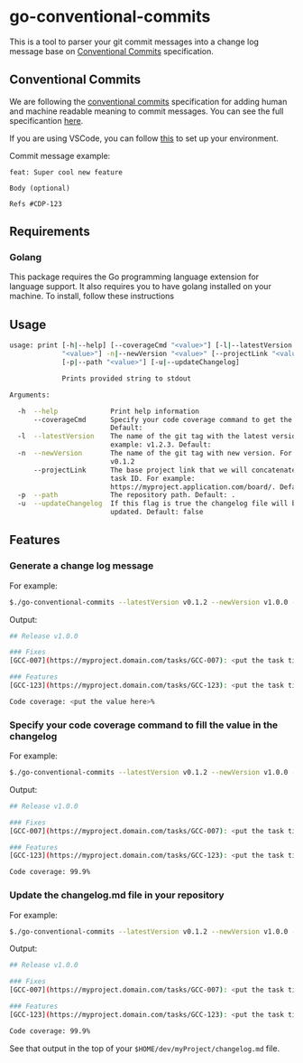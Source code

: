 # go-conventional-commits

This is a tool to parser your git commit messages into a change log message base on [Conventional Commits](#conventional-commits) specification.

## Conventional Commits

We are following the [conventional commits](https://www.conventionalcommits.org/en/v1.0.0/) specification for adding human and machine readable meaning to commit messages. You can see the full specificantion [here](https://www.conventionalcommits.org/en/v1.0.0/#specification).

If you are using VSCode, you can follow [this](https://pawelgrzybek.com/multi-paragraph-git-commit-messages-cli-and-visual-studio-code/) to set up your environment.

Commit message example:
```
feat: Super cool new feature

Body (optional)

Refs #CDP-123
```

## Requirements

### Golang
This package requires the Go programming language extension for language support. It also requires you to have golang installed on your machine. To install, follow these instructions

## Usage
```bash
usage: print [-h|--help] [--coverageCmd "<value>"] [-l|--latestVersion
             "<value>"] -n|--newVersion "<value>" [--projectLink "<value>"]
             [-p|--path "<value>"] [-u|--updateChangelog]

             Prints provided string to stdout

Arguments:

  -h  --help             Print help information
      --coverageCmd      Specify your code coverage command to get the value.
                         Default: 
  -l  --latestVersion    The name of the git tag with the latest version. For
                         example: v1.2.3. Default: 
  -n  --newVersion       The name of the git tag with new version. For example:
                         v0.1.2
      --projectLink      The base project link that we will concatenate the
                         task ID. For example:
                         https://myproject.application.com/board/. Default: 
  -p  --path             The repository path. Default: .
  -u  --updateChangelog  If this flag is true the changelog file will be
                         updated. Default: false
```

## Features

### Generate a change log message

For example:
```bash
$./go-conventional-commits --latestVersion v0.1.2 --newVersion v1.0.0 --path $HOME/dev/myProject --projectLink https://myproject.domain.com/tasks/
```

Output:
```bash
## Release v1.0.0

### Fixes
[GCC-007](https://myproject.domain.com/tasks/GCC-007): <put the task title here>

### Features
[GCC-123](https://myproject.domain.com/tasks/GCC-123): <put the task title here>

Code coverage: <put the value here>%
```

### Specify your code coverage command to fill the value in the changelog

For example:
```bash
$./go-conventional-commits --latestVersion v0.1.2 --newVersion v1.0.0 --path $HOME/dev/myProject --projectLink https://myproject.domain.com/tasks/ --coverageCmd "make coverage"
```

Output:
```bash
## Release v1.0.0

### Fixes
[GCC-007](https://myproject.domain.com/tasks/GCC-007): <put the task title here>

### Features
[GCC-123](https://myproject.domain.com/tasks/GCC-123): <put the task title here>

Code coverage: 99.9%
```

### Update the changelog.md file in your repository

For example:
```bash
$./go-conventional-commits --latestVersion v0.1.2 --newVersion v1.0.0 --path $HOME/dev/myProject --projectLink https://myproject.domain.com/tasks/ --coverageCmd "make coverage" --updateChangelog
```

Output:
```bash
## Release v1.0.0

### Fixes
[GCC-007](https://myproject.domain.com/tasks/GCC-007): <put the task title here>

### Features
[GCC-123](https://myproject.domain.com/tasks/GCC-123): <put the task title here>

Code coverage: 99.9%
```

See that output in the top of your `$HOME/dev/myProject/changelog.md` file.
